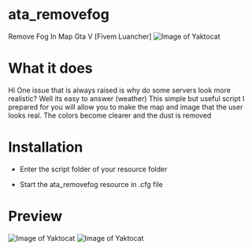 # ata_removefog
Remove Fog In Map Gta V [Fivem Luancher]
![Image of Yaktocat](http://s7.picofile.com/file/8387689876/0_2020020945234441_1.jpg)
# What it does

Hi
One issue that is always raised is why do some servers look more realistic?
Well its easy to answer (weather)
This simple but useful script I prepared for you will allow you to make the map and image that the user looks real.
The colors become clearer and the dust is removed

# Installation

- Enter the script folder of your resource folder

- Start the ata_removefog resource in .cfg file

# Preview

![Image of Yaktocat](http://s7.picofile.com/file/8387689926/0_20200209234441_1.jpg)
![Image of Yaktocat](http://s6.picofile.com/file/8387689992/0_202002092343441_1.jpg)


